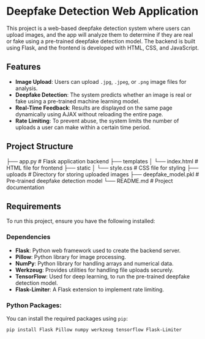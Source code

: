 # Deepfake Detection Web Application

This project is a web-based deepfake detection system where users can upload images, and the app will analyze them to determine if they are real or fake using a pre-trained deepfake detection model. The backend is built using Flask, and the frontend is developed with HTML, CSS, and JavaScript.

## Features
- **Image Upload**: Users can upload `.jpg`, `.jpeg`, or `.png` image files for analysis.
- **Deepfake Detection**: The system predicts whether an image is real or fake using a pre-trained machine learning model.
- **Real-Time Feedback**: Results are displayed on the same page dynamically using AJAX without reloading the entire page.
- **Rate Limiting**: To prevent abuse, the system limits the number of uploads a user can make within a certain time period.
  
## Project Structure
├── app.py # Flask application backend 
├── templates │ └── index.html # HTML file for frontend 
├── static │ └── style.css # CSS file for styling 
├── uploads # Directory for storing uploaded images 
├── deepfake_model.pkl # Pre-trained deepfake detection model 
└── README.md # Project documentation



## Requirements
To run this project, ensure you have the following installed:

### Dependencies
- **Flask**: Python web framework used to create the backend server.
- **Pillow**: Python library for image processing.
- **NumPy**: Python library for handling arrays and numerical data.
- **Werkzeug**: Provides utilities for handling file uploads securely.
- **TensorFlow**: Used for deep learning, to run the pre-trained deepfake detection model.
- **Flask-Limiter**: A Flask extension to implement rate limiting.

### Python Packages:
You can install the required packages using `pip`:

```bash
pip install Flask Pillow numpy werkzeug tensorflow Flask-Limiter
